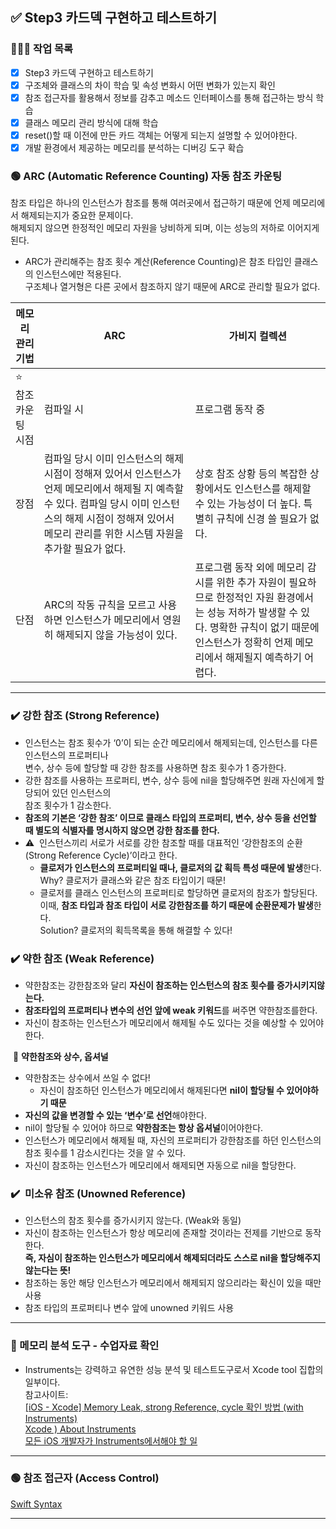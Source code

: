 ## ✅  Step3 카드덱 구현하고 테스트하기
### **🧑🏼‍💻 작업 목록**   
- [x]  Step3 카드덱 구현하고 테스트하기
  - [x]  구조체와 클래스의 차이 학습 및 속성 변화시 어떤 변화가 있는지 확인
  - [x]  참조 접근자를 활용해서 정보를 감추고 메소드 인터페이스를 통해 접근하는 방식 학습
  - [x]  클래스 메모리 관리 방식에 대해 학습
  - [x]  reset()할 때 이전에 만든 카드 객체는 어떻게 되는지 설명할  수 있어야한다.
  - [x]  개발 환경에서 제공하는 메모리를 분석하는 디버깅 도구 확습   
  
### 🟢 ARC (Automatic Reference Counting) 자동 참조 카운팅
참조 타입은 하나의 인스턴스가 참조를 통해 여러곳에서 접근하기 때문에 언제 메모리에서 해제되는지가 중요한 문제이다.   
해제되지 않으면 한정적인 메모리 자원을 낭비하게 되며, 이는 성능의 저하로 이어지게 된다.

- ARC가 관리해주는 참조 횟수 계산(Reference Counting)은 참조 타입인 클래스의 인스턴스에만 적용된다.   
구조체나 열거형은 다른 곳에서 참조하지 않기 때문에 ARC로 관리할 필요가 없다.   

| 메모리 관리 기법 | ARC | 가비지 컬렉션 |
| --- | --- | --- |
| ⭐️ 참조 카운팅 시점 | 컴파일 시 | 프로그램 동작 중 |
| 장점 | 컴파일 당시 이미 인스턴스의 해제 시점이 정해져 있어서 인스턴스가 언제 메모리에서 해제될 지 예측할 수 있다. 컴파일 당시 이미 인스턴스의 해제 시점이 정해져 있어서 메모리 관리를 위한 시스템 자원을 추가할 필요가 없다. | 상호 참조 상황 등의 복잡한 상황에서도 인스턴스를 해제할 수 있는 가능성이 더 높다.   특별히 규칙에 신경 쓸 필요가 없다. |
| 단점 | ARC의 작동 규칙을 모르고 사용하면 인스턴스가 메모리에서 영원히 해제되지 않을 가능성이 있다. | 프로그램 동작 외에 메모리 감시를 위한 추가 자원이 필요하므로 한정적인 자원 환경에서는 성능 저하가 발생할 수 있다.   명확한 규칙이 없기 때문에 인스턴스가 정확히 언제 메모리에서 해제될지 예측하기 어렵다. | ARC는 컴파일과 동시에 인스턴스를 메모리에서 해제하는 시점이 결정한다. 클래스의 인스턴스를 생성할 때마다 ARC는 그 인스턴스에 대한 정보를 저장하기 위한 메모리 공간을 따로 또 할당한다.   메모리 공간에 저장되는 항목 인스턴스의 타입 정보 인스턴스와 관련된 저장 프로퍼티의 값 등 이후 인스턴스가 더 이상 필요 없는 상태가 되면 인스턴스가 차지하던 메모리 공간을 다른 용도로 활용할 수 있도록 ARC가 메모리에서 인스턴스를 없앤다.

---
### ✔️ 강한 참조 (Strong Reference)

- 인스턴스는 참조 횟수가 ‘0’이 되는 순간 메모리에서 해제되는데, 인스턴스를 다른 인스턴스의 프로퍼티나   
변수, 상수 등에 할당할 때 강한 참조를 사용하면 참조 횟수가 1 증가한다.   
- 강한 참조를 사용하는 프로퍼티, 변수, 상수 등에 nil을 할당해주면 원래 자신에게 할당되어 있던 인스턴스의   
참조 횟수가 1 감소한다.   
- **참조의 기본은 ‘강한 참조’ 이므로 클래스 타입의 프로퍼티, 변수, 상수 등을 선언할 때 별도의 식별자를 명시하지 않으면 강한 참조를 한다.**   
- ⚠️  인스턴스끼리 서로가 서로를 강한 참조할 때를 대표적인 ‘강한참조의 순환(Strong Reference Cycle)’이라고 한다.   
    - **클로저가 인스턴스의 프로퍼티일 때나, 클로저의 값 획득 특성 때문에 발생**한다.   
    Why? 클로저가 클래스와 같은 참조 타입이기 때문!   
    - 클로저를 클래스 인스턴스의 프로퍼티로 할당하면 클로저의 참조가 할당된다.   
    이때, **참조 타입과 참조 타입이 서로 강한참조를 하기 때문에 순환문제가 발생**한다.   
    Solution? 클로저의 획득목록을 통해 해결할 수 있다!   

### ✔️ 약한 참조 (Weak Reference)

- 약한참조는 강한참조와 달리 **자신이 참조하는 인스턴스의 참조 횟수를 증가시키지않는다.**   
- **참조타입의 프로퍼티나 변수의 선언 앞에 weak 키워드**를 써주면 약한참조를한다.   
- 자신이 참조하는 인스턴스가 메모리에서 해제될 수도 있다는 것을 예상할 수 있어야한다.   

 🤔 **약한참조와 상수, 옵셔널**   

- 약한참조는 상수에서 쓰일 수 없다!   
    - 자신이 참조하던 인스턴스가 메모리에서 해제된다면 **nil이 할당될 수 있어야하기 때문**   
- **자신의 값을 변경할 수 있는 ‘변수’로 선언**해야한다.   
- nil이 할당될 수 있어야 하므로 **약한참조는 항상 옵셔널**이어야한다.   
- 인스턴스가 메모리에서 해제될 때, 자신의 프로퍼티가 강한참조를 하던 인스턴스의 참조 횟수를 1 감소시킨다는 것을 알 수 있다.   
- 자신이 참조하는 인스턴스가 메모리에서 해제되면 자동으로 nil을 할당한다.   

### ✔️  미소유 참조 (Unowned Reference)   
- 인스턴스의 참조 횟수를 증가시키지 않는다. (Weak와 동일)
- 자신이 참조하는 인스턴스가 항상 메모리에 존재할 것이라는 전제를 기반으로 동작한다.   
**즉, 자심이 참조하는 인스턴스가 메모리에서 해제되더라도 스스로 nil을 할당해주지 않는다는 뜻!**
- 참조하는 동안 해당 인스턴스가 메모리에서 해제되지 않으리라는 확신이 있을 때만 사용
- 참조 타입의 프로퍼티나 변수 앞에 unowned 키워드 사용

---
### 🔴 메모리 분석 도구 - 수업자료 확인

- Instruments는 강력하고 유연한 성능 분석 및 테스트도구로서 Xcode tool 집합의 일부이다.   
참고사이트:   
[[iOS - Xcode] Memory Leak, strong Reference, cycle 확인 방법 (with Instruments)](https://ios-development.tistory.com/604)   
[Xcode ) About Instruments](https://zeddios.tistory.com/522)   
[모든 iOS 개발자가 Instruments에서해야 할 일](https://gist.github.com/HwangByungJo/f0ad11feb33df8b5c44e1a85d95e1a0d)

---
### 🟢 참조 접근자 (Access Control)
[Swift Syntax](https://www.notion.so/Swift-Syntax-3ea1cd0b217f46cb9094b7e0f773f541)

---